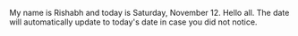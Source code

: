 My name is Rishabh and today is Saturday, November 12. Hello all. The date will automatically update to today's date in case you did not notice.
